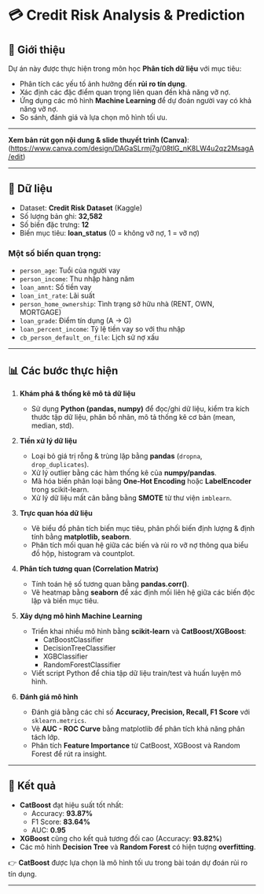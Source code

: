 # 💳 Credit Risk Analysis & Prediction

## 📝 Giới thiệu
Dự án này được thực hiện trong môn học **Phân tích dữ liệu** với mục tiêu:
- Phân tích các yếu tố ảnh hưởng đến **rủi ro tín dụng**.  
- Xác định các đặc điểm quan trọng liên quan đến khả năng vỡ nợ.  
- Ứng dụng các mô hình **Machine Learning** để dự đoán người vay có khả năng vỡ nợ.  
- So sánh, đánh giá và lựa chọn mô hình tối ưu.  

---

 **Xem bản rút gọn nội dung & slide thuyết trình (Canva)**:  
(https://www.canva.com/design/DAGaSLrmj7g/08tlG_nK8LW4u2qz2MsagA/edit)


---

## 📂 Dữ liệu
- Dataset: **Credit Risk Dataset** (Kaggle)  
- Số lượng bản ghi: **32,582**  
- Số biến đặc trưng: **12**  
- Biến mục tiêu: **loan_status** (0 = không vỡ nợ, 1 = vỡ nợ)  

### Một số biến quan trọng:
- `person_age`: Tuổi của người vay  
- `person_income`: Thu nhập hàng năm  
- `loan_amnt`: Số tiền vay  
- `loan_int_rate`: Lãi suất  
- `person_home_ownership`: Tình trạng sở hữu nhà (RENT, OWN, MORTGAGE)  
- `loan_grade`: Điểm tín dụng (A → G)  
- `loan_percent_income`: Tỷ lệ tiền vay so với thu nhập  
- `cb_person_default_on_file`: Lịch sử nợ xấu  

---

## 📊 Các bước thực hiện
1. **Khám phá & thống kê mô tả dữ liệu**  
   - Sử dụng **Python (pandas, numpy)** để đọc/ghi dữ liệu, kiểm tra kích thước tập dữ liệu, phân bố nhãn, mô tả thống kê cơ bản (mean, median, std).  

2. **Tiền xử lý dữ liệu**  
   - Loại bỏ giá trị rỗng & trùng lặp bằng **pandas** (`dropna`, `drop_duplicates`).  
   - Xử lý outlier bằng các hàm thống kê của **numpy/pandas**.  
   - Mã hóa biến phân loại bằng **One-Hot Encoding** hoặc **LabelEncoder** trong scikit-learn.  
   - Xử lý dữ liệu mất cân bằng bằng **SMOTE** từ thư viện `imblearn`.  

3. **Trực quan hóa dữ liệu**  
   - Vẽ biểu đồ phân tích biến mục tiêu, phân phối biến định lượng & định tính bằng **matplotlib, seaborn**.  
   - Phân tích mối quan hệ giữa các biến và rủi ro vỡ nợ thông qua biểu đồ hộp, histogram và countplot.  

4. **Phân tích tương quan (Correlation Matrix)**  
   - Tính toán hệ số tương quan bằng **pandas.corr()**.  
   - Vẽ heatmap bằng **seaborn** để xác định mối liên hệ giữa các biến độc lập và biến mục tiêu.  

5. **Xây dựng mô hình Machine Learning**  
   - Triển khai nhiều mô hình bằng **scikit-learn** và **CatBoost/XGBoost**:  
     - CatBoostClassifier  
     - DecisionTreeClassifier  
     - XGBClassifier  
     - RandomForestClassifier  
   - Viết script Python để chia tập dữ liệu train/test và huấn luyện mô hình.  

6. **Đánh giá mô hình**  
   - Đánh giá bằng các chỉ số **Accuracy, Precision, Recall, F1 Score** với `sklearn.metrics`.  
   - Vẽ **AUC - ROC Curve** bằng matplotlib để phân tích khả năng phân tách lớp.  
   - Phân tích **Feature Importance** từ CatBoost, XGBoost và Random Forest để rút ra insight.  

---

## 🚀 Kết quả
- **CatBoost** đạt hiệu suất tốt nhất:  
  - Accuracy: **93.87%**  
  - F1 Score: **83.64%**  
  - AUC: **0.95**  
- **XGBoost** cũng cho kết quả tương đối cao (Accuracy: **93.82%**)  
- Các mô hình **Decision Tree** và **Random Forest** có hiện tượng **overfitting**.  

👉 **CatBoost** được lựa chọn là mô hình tối ưu trong bài toán dự đoán rủi ro tín dụng.  

---


